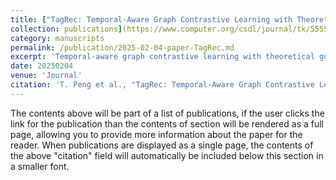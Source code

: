 ```yaml
---
title: ["TagRec: Temporal-Aware Graph Contrastive Learning with Theoretical Augmentation for Sequential Recommendation"
collection: publications](https://www.computer.org/csdl/journal/tk/5555/01/10872817/24480oKcKEo)
category: manuscripts
permalink: /publication/2025-02-04-paper-TagRec.md
excerpt: 'Temporal-aware graph contrastive learning with theoretical guarantees for sequential Recommendation (TagRec), integrates temporal-aware collaborative patterns with adaptive data augmentation to generate more informative user and item representations.'
date: 20250204
venue: 'Journal'
citation: 'T. Peng et al., "TagRec: Temporal-Aware Graph Contrastive Learning with Theoretical Augmentation for Sequential Recommendation," in IEEE Transactions on Knowledge and Data Engineering, doi: 10.1109/TKDE.2025.3538706.'
---
```



The contents above will be part of a list of publications, if the user clicks the link for the publication than the contents of section will be rendered as a full page, allowing you to provide more information about the paper for the reader. When publications are displayed as a single page, the contents of the above "citation" field will automatically be included below this section in a smaller font.
